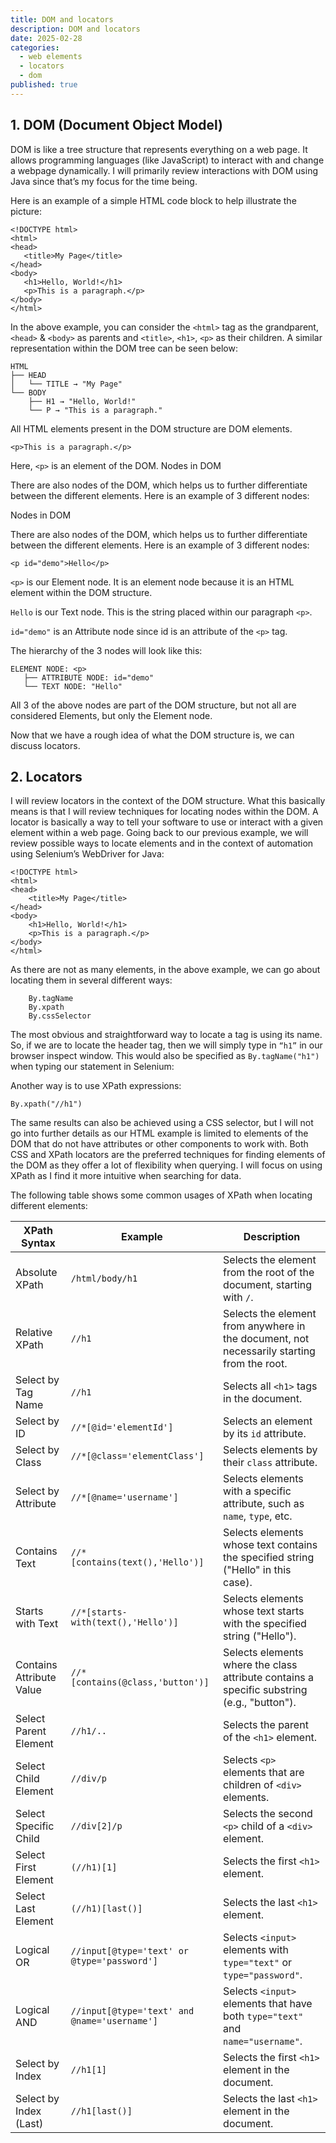 ```yaml
---
title: DOM and locators
description: DOM and locators
date: 2025-02-28
categories:
  - web elements
  - locators
  - dom
published: true
---
```



## 1. DOM (Document Object Model)

DOM is like a tree structure that represents everything on a web page. It allows programming languages (like JavaScript) to interact with and change a webpage dynamically. I will primarily review interactions with DOM using Java since that’s my focus for the time being. 

Here is an example of a simple HTML code block to help illustrate the picture:

```
<!DOCTYPE html>
<html>
<head>
   <title>My Page</title>
</head>
<body>
   <h1>Hello, World!</h1>
   <p>This is a paragraph.</p>
</body>
</html>
```

In the above example, you can consider the `<html>` tag as the grandparent, `<head>` & `<body>` as parents and `<title>`, `<h1>`, `<p>` as their children.
A similar representation within the DOM tree can be seen below:

```
HTML
├── HEAD
│   └── TITLE → "My Page"
└── BODY
    ├── H1 → "Hello, World!"
    └── P → "This is a paragraph."
  ```

All HTML elements present in the DOM structure are DOM elements.

```
<p>This is a paragraph.</p>
```
Here, `<p>` is an element of the DOM.
Nodes in DOM

There are also nodes of the DOM, which helps us to further differentiate between the different elements. Here is an example of 3 different nodes:

Nodes in DOM

There are also nodes of the DOM, which helps us to further differentiate between the different elements. Here is an example of 3 different nodes:

```
<p id="demo">Hello</p>
```

`<p>` is our Element node. It is an element node because it is an HTML element within the DOM structure.

`Hello` is our Text node. This is the string placed within our paragraph `<p>`.

`id="demo"` is an Attribute node since id is an attribute of the `<p>` tag.

The hierarchy of the 3 nodes will look like this:

```
ELEMENT NODE: <p>
   ├── ATTRIBUTE NODE: id="demo"
   └── TEXT NODE: "Hello"
```
All 3 of the above nodes are part of the DOM structure, but not all are considered Elements, but only the Element node.

Now that we have a rough idea of what the DOM structure is, we can discuss locators.

## 2. Locators

I will review locators in the context of the DOM structure. What this basically means is that I will review techniques for locating nodes within the DOM.
A locator is basically a way to tell your software to use or interact with a given element within a web page. Going back to our previous example, we will review possible ways to locate elements and in the context of automation using Selenium’s WebDriver for Java:

```
<!DOCTYPE html>
<html>
<head>
    <title>My Page</title>
</head>
<body>
    <h1>Hello, World!</h1>
    <p>This is a paragraph.</p>
</body>
</html>
```

As there are not as many elements, in the above example, we can go about locating them in several different ways:

```
    By.tagName
    By.xpath
    By.cssSelector
```

The most obvious and straightforward way to locate a tag is using its name. So, if we are to locate the header tag, then we will simply type in `“h1”` in our browser inspect window. This would also be specified as `By.tagName("h1")` when typing our statement in Selenium:

<!-- ![Image](assets/img/byTagName.png) -->

Another way is to use XPath expressions:

```
By.xpath("//h1")
```

<!-- ![Image](assets/img/byXpath.png) -->

The same results can also be achieved using a CSS selector, but I will not go into further details as our HTML example is limited to elements of the DOM that do not have attributes or other components to work with.
Both CSS and XPath locators are the preferred techniques for finding elements of the DOM as they offer a lot of flexibility when querying. I will focus on using XPath as I find it more intuitive when searching for data.

The following table shows some common usages of XPath when locating different elements:

| **XPath Syntax**            | **Example**                    | **Description**                                                                 |
|-----------------------------|--------------------------------|---------------------------------------------------------------------------------|
| Absolute XPath              | `/html/body/h1`                | Selects the element from the root of the document, starting with `/`.           |
| Relative XPath              | `//h1`                          | Selects the element from anywhere in the document, not necessarily starting from the root. |
| Select by Tag Name          | `//h1`                          | Selects all `<h1>` tags in the document.                                         |
| Select by ID                | `//*[@id='elementId']`         | Selects an element by its `id` attribute.                                        |
| Select by Class             | `//*[@class='elementClass']`   | Selects elements by their `class` attribute.                                     |
| Select by Attribute         | `//*[@name='username']`        | Selects elements with a specific attribute, such as `name`, `type`, etc.         |
| Contains Text               | `//*[contains(text(),'Hello')]` | Selects elements whose text contains the specified string ("Hello" in this case).|
| Starts with Text            | `//*[starts-with(text(),'Hello')]` | Selects elements whose text starts with the specified string ("Hello").        |
| Contains Attribute Value    | `//*[contains(@class,'button')]` | Selects elements where the class attribute contains a specific substring (e.g., "button"). |
| Select Parent Element       | `//h1/..`                       | Selects the parent of the `<h1>` element.                                        |
| Select Child Element        | `//div/p`                       | Selects `<p>` elements that are children of `<div>` elements.                    |
| Select Specific Child       | `//div[2]/p`                    | Selects the second `<p>` child of a `<div>` element.                            |
| Select First Element        | `(//h1)[1]`                     | Selects the first `<h1>` element.                                                |
| Select Last Element         | `(//h1)[last()]`                | Selects the last `<h1>` element.                                                 |
| Logical OR                  | `//input[@type='text' or @type='password']` | Selects `<input>` elements with `type="text"` or `type="password"`.        |
| Logical AND                 | `//input[@type='text' and @name='username']` | Selects `<input>` elements that have both `type="text"` and `name="username"`.|
| Select by Index             | `//h1[1]`                       | Selects the first `<h1>` element in the document.                               |
| Select by Index (Last)      | `//h1[last()]`                  | Selects the last `<h1>` element in the document.                                |
